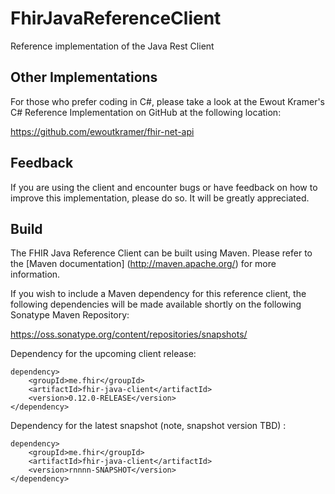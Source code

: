 FhirJavaReferenceClient
=======================

Reference implementation of the Java Rest Client

Other Implementations
---------------------

For those who prefer coding in C#, please take a look at the Ewout Kramer's C# Reference Implementation on GitHub at the following location:

https://github.com/ewoutkramer/fhir-net-api

Feedback
--------

If you are using the client and encounter bugs or have feedback on how to improve this implementation, please do so. It will be greatly appreciated.

Build
-----

The FHIR Java Reference Client can be built using Maven. Please refer to the [Maven documentation] (http://maven.apache.org/) for more information.

If you wish to include a Maven dependency for this reference client, the following dependencies will be made available shortly on the following Sonatype Maven Repository:

https://oss.sonatype.org/content/repositories/snapshots/

Dependency for the upcoming client release:

```
dependency>
	<groupId>me.fhir</groupId>
	<artifactId>fhir-java-client</artifactId>
	<version>0.12.0-RELEASE</version>
</dependency>
```

Dependency for the latest snapshot (note, snapshot version TBD) :

```
dependency>
	<groupId>me.fhir</groupId>
	<artifactId>fhir-java-client</artifactId>
	<version>rnnnn-SNAPSHOT</version>
</dependency>
```

